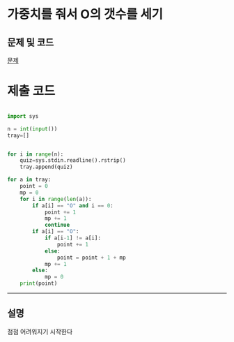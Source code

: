 가중치를 줘서 O의 갯수를 세기
=======

문제 및 코드
-----
[문제](https://www.acmicpc.net/problem/8958)




# 제출 코드

``` python

import sys

n = int(input())
tray=[]


for i in range(n):
    quiz=sys.stdin.readline().rstrip()
    tray.append(quiz)

for a in tray:
    point = 0
    mp = 0
    for i in range(len(a)):
        if a[i] == "O" and i == 0:
            point += 1
            mp += 1
            continue
        if a[i] == "O":
            if a[i-1] != a[i]:
                point += 1
            else:
                point = point + 1 + mp
            mp += 1
        else:
            mp = 0
    print(point)


```


- - - - - 

설명
------
점점 어려워지기 시작한다
